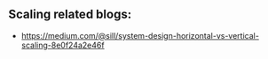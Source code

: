 
## Scaling related blogs:
* https://medium.com/@sill/system-design-horizontal-vs-vertical-scaling-8e0f24a2e46f